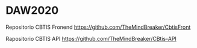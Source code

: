 # DAW2020

Repositorio CBTIS Fronend
https://github.com/TheMindBreaker/CbtisFront

Rapositorio CBTIS API
https://github.com/TheMindBreaker/CBtis-API
